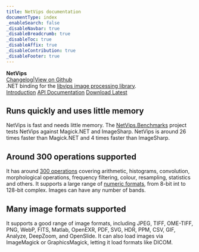 ```yaml
---
title: NetVips documentation
documentType: index
_enableSearch: false
_disableNavbar: true
_disableBreadcrumb: true
_disableToc: true
_disableAffix: true
_disableContribution: true
_disableFooter: true
---
```

<div class="hero">
  <div class="wrap">
    <div class="text">
      <strong>NetVips</strong>
    </div>
    <div class="buttons-unit-small">
      <a class="changelog-link" href="../CHANGELOG.md">Changelog</a><span>|</span><a class="github-link" href="https://github.com/kleisauke/net-vips">View on Github</a>
    </div>
    <div class="minitext">
    .NET binding for the <a href="https://libvips.github.io/libvips">libvips image processing library</a>.
    </div>
    <div class="buttons-unit">
      <a href="introduction.md"><i class="glyphicon glyphicon-send"></i>Introduction</a>
      <a href="xref:NetVips"><i class="glyphicon glyphicon-book"></i>API Documentation</a>
      <a href="https://github.com/kleisauke/net-vips/releases"><i class="glyphicon glyphicon-download"></i>Download Latest</a>
    </div>
  </div>
</div>
<div class="key-section">
  <div class="container">
    <div class="row">
      <div class="col-md-8 col-md-offset-2 text-center">
        <i class="glyphicon glyphicon-dashboard"></i>
        <section>
          <h2>Runs quickly and uses little memory</h2>
          <p class="lead">NetVips is fast and needs little memory. The <a href="https://github.com/kleisauke/net-vips/tree/master/tests/NetVips.Benchmarks">NetVips.Benchmarks</a> project tests NetVips against Magick.NET and ImageSharp.
          NetVips is around 26 times faster than Magick.NET and 4 times faster than ImageSharp.</p>
        </section>
      </div>
    </div>
  </div>
</div>
<div class="counter-key-section">
  <div class="container">
    <div class="row">
      <div class="col-md-8 col-md-offset-2 text-center">
        <i class="glyphicon glyphicon-wrench"></i>
        <section>
          <h2>Around 300 operations supported</h2>
          <p class="lead">It has around <a href="xref:NetVips.Image">300 operations</a> covering arithmetic, histograms, convolution, morphological operations, frequency filtering, colour, resampling, statistics and others.
          It supports a large range of <a href="xref:NetVips.Enums.BandFormat">numeric formats</a>, from 8-bit int to 128-bit complex. Images can have any number of bands.</p>
        </section>
      </div>
    </div>
  </div>
</div>
<div class="key-section">
  <div class="container">
    <div class="row">
      <div class="col-md-8 col-md-offset-2 text-center">
        <i class="glyphicon glyphicon-tags"></i>
        <section>
          <h2>Many image formats supported</h2>
          <p class="lead">It supports a good range of image formats, including JPEG, TIFF, OME-TIFF, PNG, WebP, FITS, Matlab, OpenEXR, PDF, SVG, HDR, PPM, CSV, GIF, Analyze, DeepZoom, and OpenSlide.
          It can also load images via ImageMagick or GraphicsMagick, letting it load formats like DICOM.</p>
        </section>
      </div>
    </div>
  </div>
</div>